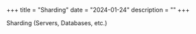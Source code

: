+++
title = "Sharding"
date = "2024-01-24"
description = ""
+++

Sharding (Servers, Databases, etc.)